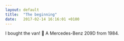 ```yaml
---
layout: default
title:  "The beginning"
date:   2017-02-14 16:16:01 +0100
---
```

I bought the van! :tada: A Mercedes-Benz 209D from 1984.
